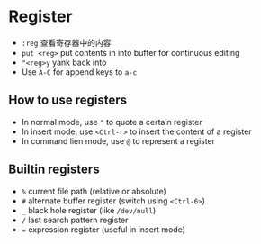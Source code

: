# Register

* `:reg` 查看寄存器中的内容
* `put <reg>` put contents in <reg> into buffer for continuous editing
* `"<reg>y` yank back into <reg>
* Use `A-C` for append keys to `a-c`

## How to use registers
* In normal mode, use `"` to quote a certain register
* In insert mode, use `<Ctrl-r>` to insert the content of a register
* In command lien mode, use `@` to represent a register

## Builtin registers
* `%` current file path (relative or absolute)
* `#` alternate buffer register (switch using `<Ctrl-6>`)
* `_` black hole register (like `/dev/null`)
* `/` last search pattern register
* `=` expression register (useful in insert mode)
